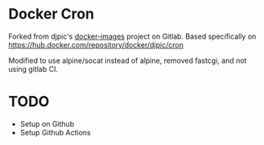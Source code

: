 # Docker Cron

Forked from djpic's [docker-images](https://gitlab.com/djpic/docker-images) project on Gitlab. 
Based specifically on https://hub.docker.com/repository/docker/djpic/cron

Modified to use alpine/socat instead of alpine, removed fastcgi, and not using gitlab CI.

# TODO 

* Setup on Github
* Setup Github Actions
